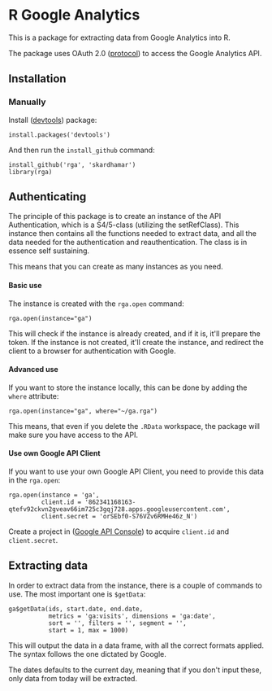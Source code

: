 # R Google Analytics

This is a package for extracting data from Google Analytics into R.

The package uses OAuth 2.0 ([protocol](http://tools.ietf.org/html/draft-ietf-oauth-v2-22)) to access the Google Analytics API.

## Installation

### Manually

Install ([devtools](https://github.com/hadley/devtools)) package:

	install.packages('devtools')

And then run the `install_github` command:

	install_github('rga', 'skardhamar')
	library(rga)

## Authenticating

The principle of this package is to create an instance of the API Authentication, which is a S4/5-class (utilizing the setRefClass). This instance then contains all the functions needed to extract data, and all the data needed for the authentication and reauthentication. The class is in essence self sustaining.

This means that you can create as many instances as you need.

#### Basic use

The instance is created with the `rga.open` command:

	rga.open(instance="ga")

This will check if the instance is already created, and if it is, it'll prepare the token. If the instance is not created, it'll create the instance, and redirect the client to a browser for authentication with Google.

#### Advanced use

If you want to store the instance locally, this can be done by adding the `where` attribute:

	rga.open(instance="ga", where="~/ga.rga")

This means, that even if you delete the `.RData` workspace, the package will make sure you have access to the API.

#### Use own Google API Client

If you want to use your own Google API Client, you need to provide this data in the `rga.open`:

	rga.open(instance = 'ga', 
			 client.id = '862341168163-qtefv92ckvn2gveav66im725c3gqj728.apps.googleusercontent.com', 
			 client.secret = 'orSEbf0-S76VZv6RMHe46z_N')

Create a project in ([Google API Console](https://code.google.com/apis/console/)) to acquire `client.id` and `client.secret`.

## Extracting data

In order to extract data from the instance, there is a couple of commands to use. The most important one is `$getData`:

	ga$getData(ids, start.date, end.date, 
			   metrics = 'ga:visits', dimensions = 'ga:date', 
			   sort = '', filters = '', segment = '',
			   start = 1, max = 1000)

This will output the data in a data frame, with all the correct formats applied. The syntax follows the one dictated by Google.

The dates defaults to the current day, meaning that if you don't input these, only data from today will be extracted.